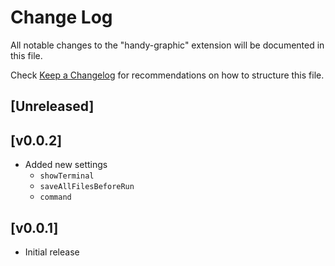 # Change Log

All notable changes to the "handy-graphic" extension will be documented in this file.

Check [Keep a Changelog](http://keepachangelog.com/) for recommendations on how to structure this file.

## [Unreleased]

## [v0.0.2]

- Added new settings
  - `showTerminal`
  - `saveAllFilesBeforeRun`
  - `command`

## [v0.0.1]

- Initial release
